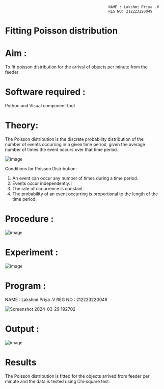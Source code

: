                                                    NAME : Lakshmi Priya .V
                                                   REG NO: 212223220049

# Fitting Poisson  distribution
# Aim : 

To fit poisson distribution for the arrival of objects per minute from the feeder

# Software required :  

Python and Visual component tool

# Theory:

The Poisson distribution is the discrete probability distribution of the number of events occurring in a given time period, given the average number of times the event occurs over that time period.

![image](https://user-images.githubusercontent.com/104613195/166248326-fd042076-8b0b-40c4-8b11-1d8e8fcb74db.png)

 Conditions for Poisson Distribution:

1. An event can occur any number of times during a time period.
2. Events occur independently. I
3. The rate of occurrence is constant.
4. The probability of an event occurring is proportional to the length of the time period. 
 
# Procedure :

![image](https://user-images.githubusercontent.com/104613195/166251988-d0c53205-6080-4f7b-ae4c-398178586637.png)

# Experiment :

![image](https://user-images.githubusercontent.com/103921593/230282876-f4a5afbf-cac1-4648-a1b0-c78840638a8e.png)

# Program :
NAME : Lakshmi Priya .V
REG NO : 212223220049


![Screenshot 2024-03-29 192702](https://github.com/Lakshmi-v-Priya/Poisson_distribution/assets/151720706/972330c6-24a3-498d-9fab-afdea660594a)

# Output : 
![image](https://github.com/Lakshmi-v-Priya/Poisson_distribution/assets/151720706/d9a2651c-295c-4243-9f8a-2402290d538d)

# Results

The Poisson distribution is fitted for the objects arrived from feeder per minute and the data is tested using Chi-square test. 
 
